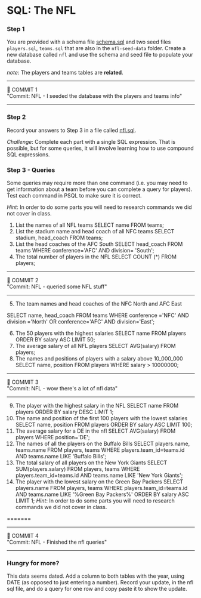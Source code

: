 # SQL: The NFL

### Step 1

You are provided with a schema file [schema.sql](nfl-seed-data/schema.sql) and two seed files
`players.sql`, `teams.sql` that are also in the `nfl-seed-data` folder. Create a new database called `nfl` and use the schema and seed file to populate your database.

_note_: The players and teams tables are **related**.

<hr>
&#x1F534; COMMIT 1<br>
"Commit: NFL - I seeded the database with the players and teams info"
<hr>

### Step 2
Record your answers to Step 3 in a file called [nfl.sql](nfl.sql).

_Challenge_: Complete each part with a single SQL expression. That is
possible, but for some queries, it will involve learning how to use compound SQL
expressions.


### Step 3 - Queries

Some queries may require more than one command (i.e. you may need to get information about a team before you can complete a query for players). Test each command in PSQL to make sure it is correct.

_Hint_: In order to do some parts you will need to research commands we did
not cover in class.

1.  List the names of all NFL teams
SELECT name FROM teams;
2.  List the stadium name and head coach of all NFC teams
SELECT stadium, head_coach FROM teams;
3.  List the head coaches of the AFC South
SELECT head_coach FROM teams WHERE conference='AFC' AND division= 'South';
4.  The total number of players in the NFL
SELECT COUNT (*) FROM players;

<hr>
&#x1F534; COMMIT 2<br>
"Commit: NFL - queried some NFL stuff"
<hr>

5.  The team names and head coaches of the NFC North and AFC East

SELECT name, head_coach FROM teams WHERE conference ='NFC' AND division ='North' OR conference='AFC' AND division='East';

6.  The 50 players with the highest salaries
SELECT name FROM players ORDER BY salary ASC LIMIT 50;
7.  The average salary of all NFL players
SELECT AVG(salary) FROM players;
8.  The names and positions of players with a salary above 10_000_000
SELECT name, position FROM players  WHERE salary > 10000000;  

<hr>
&#x1F534; COMMIT 3<br>
"Commit: NFL - wow there's a lot of nfl data"
<hr>

9.  The player with the highest salary in the NFL
SELECT name FROM players ORDER BY salary DESC LIMIT 1;
10. The name and position of the first 100 players with the lowest salaries
SELECT name, position FROM players ORDER BY salary ASC LIMIT 100;
11. The average salary for a DE in the nfl
SELECT AVG(salary) FROM players WHERE position='DE';
12. The names of all the players on the Buffalo Bills
SELECT players.name, teams.name FROM players, teams WHERE players.team_id=teams.id AND teams.name LIKE 'Buffalo Bills';
13. The total salary of all players on the New York Giants
SELECT SUM(players.salary) FROM players, teams WHERE players.team_id=teams.id AND teams.name LIKE 'New York Giants';
14. The player with the lowest salary on the Green Bay Packers
SELECT players.name FROM players, teams WHERE players.team_id=teams.id AND teams.name LIKE '%Green Bay Packers%' ORDER BY salary ASC LIMIT 1;
_Hint_: In order to do some parts you will need to research commands we did
not cover in class.

=======
<hr>
&#x1F534; COMMIT 4<br>
"Commit: NFL - Finished the nfl queries"
<hr>


### Hungry for more?
This data seems dated. Add a column to both tables with the year, using DATE (as opposed to just entering a number). Record your update, in the nfl sql file, and do a query for one row and copy paste it to show the update.
